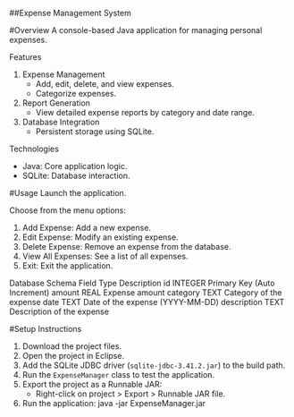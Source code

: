##Expense Management System

#Overview
A console-based Java application for managing personal expenses.

Features
1. Expense Management
   - Add, edit, delete, and view expenses.
   - Categorize expenses.
2. Report Generation
   - View detailed expense reports by category and date range.
3. Database Integration
   - Persistent storage using SQLite.

Technologies
- Java: Core application logic.
- SQLite: Database interaction.

#Usage
Launch the application.

Choose from the menu options:
1. Add Expense: Add a new expense.
2. Edit Expense: Modify an existing expense.
3. Delete Expense: Remove an expense from the database.
4. View All Expenses: See a list of all expenses.
5. Exit: Exit the application.

Database Schema
Field		    Type	  Description
id		      INTEGER	Primary Key (Auto Increment)
amount		  REAL	  Expense amount
category	  TEXT	  Category of the expense
date		    TEXT	  Date of the expense (YYYY-MM-DD)
description	TEXT	  Description of the expense

#Setup Instructions
1. Download the project files.
2. Open the project in Eclipse.
3. Add the SQLite JDBC driver (`sqlite-jdbc-3.41.2.jar`) to the build path.
4. Run the `ExpenseManager` class to test the application.
5. Export the project as a Runnable JAR:
   - Right-click on project > Export > Runnable JAR file.
6. Run the application:
   java -jar ExpenseManager.jar

